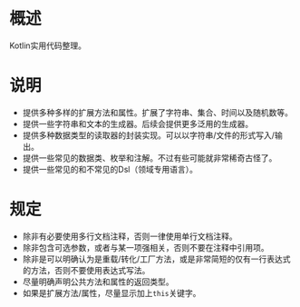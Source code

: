 # 概述

Kotlin实用代码整理。

# 说明

* 提供多种多样的扩展方法和属性。扩展了字符串、集合、时间以及随机数等。
* 提供一些字符串和文本的生成器。后续会提供更多泛用的生成器。
* 提供多种数据类型的读取器的封装实现。可以以字符串/文件的形式写入/输出。
* 提供一些常见的数据类、枚举和注解。不过有些可能就非常稀奇古怪了。
* 提供一些常见的和不常见的Dsl（领域专用语言）。

# 规定

* 除非有必要使用多行文档注释，否则一律使用单行文档注释。
* 除非包含可选参数，或者与某一项强相关，否则不要在注释中引用项。
* 除非是可以明确认为是重载/转化/工厂方法，或是非常简短的仅有一行表达式的方法，否则不要使用表达式写法。
* 尽量明确声明公共方法和属性的返回类型。
* 如果是扩展方法/属性，尽量显示加上`this`关键字。
